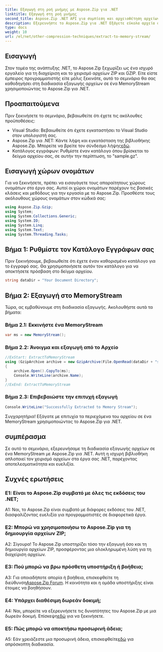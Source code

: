 ```yaml
---
title: Εξαγωγή στη ροή μνήμης με Aspose.Zip για .NET
linktitle: Εξαγωγή στη ροή μνήμης
second_title: Aspose.Zip .NET API για συμπίεση και αρχειοθέτηση αρχείων
description: Εξερευνήστε το Aspose.Zip για .NET Εξάγετε εύκολα αρχεία σε ένα MemoryStream σε αυτόν τον οδηγό βήμα προς βήμα. Αναβαθμίστε την ανάπτυξη .NET με ευκολία.
type: docs
weight: 10
url: /el/net/other-compression-techniques/extract-to-memory-stream/
---
```

## Εισαγωγή

Στον τομέα της ανάπτυξης .NET, το Aspose.Zip ξεχωρίζει ως ένα ισχυρό εργαλείο για τη διαχείριση και το χειρισμό αρχείων ZIP και GZIP. Είτε είστε έμπειρος προγραμματιστής είτε μόλις ξεκινάτε, αυτό το σεμινάριο θα σας καθοδηγήσει στη διαδικασία εξαγωγής αρχείων σε ένα MemoryStream χρησιμοποιώντας το Aspose.Zip για .NET.

## Προαπαιτούμενα

Πριν ξεκινήσετε το σεμινάριο, βεβαιωθείτε ότι έχετε τις ακόλουθες προϋποθέσεις:

- Visual Studio: Βεβαιωθείτε ότι έχετε εγκαταστήσει το Visual Studio στον υπολογιστή σας.
-  Aspose.Zip για .NET: Κάντε λήψη και εγκατάσταση της βιβλιοθήκης Aspose.Zip. Μπορείτε να βρείτε τον σύνδεσμο λήψης[εδώ](https://releases.aspose.com/zip/net/).
- Κατάλογος εγγράφων: Ρυθμίστε έναν κατάλογο όπου βρίσκεται το δείγμα αρχείου σας, σε αυτήν την περίπτωση, το "sample.gz".

## Εισαγωγή χώρων ονομάτων

Για να ξεκινήσετε, πρέπει να εισαγάγετε τους απαραίτητους χώρους ονομάτων στο έργο σας. Αυτοί οι χώροι ονομάτων παρέχουν τις βασικές κλάσεις και μεθόδους για την εργασία με το Aspose.Zip. Προσθέστε τους ακόλουθους χώρους ονομάτων στον κώδικά σας:

```csharp
using Aspose.Zip.Gzip;
using System;
using System.Collections.Generic;
using System.IO;
using System.Linq;
using System.Text;
using System.Threading.Tasks;
```

## Βήμα 1: Ρυθμίστε τον Κατάλογο Εγγράφων σας

Πριν ξεκινήσουμε, βεβαιωθείτε ότι έχετε έναν καθορισμένο κατάλογο για το έγγραφό σας. Θα χρησιμοποιήσετε αυτόν τον κατάλογο για να αποκτήσετε πρόσβαση στο δείγμα αρχείου.

```csharp
string dataDir = "Your Document Directory";
```

## Βήμα 2: Εξαγωγή στο MemoryStream

Τώρα, ας εμβαθύνουμε στη διαδικασία εξαγωγής. Ακολουθήστε αυτά τα βήματα:

### Βήμα 2.1: Εκκινήστε ένα MemoryStream

```csharp
var ms = new MemoryStream();
```

### Βήμα 2.2: Άνοιγμα και εξαγωγή από το Αρχείο

```csharp
//ExStart: ExtractToMemoryStream
using (GzipArchive archive = new GzipArchive(File.OpenRead(dataDir + "sample.gz")))
{
    archive.Open().CopyTo(ms);
    Console.WriteLine(archive.Name);
}
//ExEnd: ExtractToMemoryStream
```

### Βήμα 2.3: Επιβεβαιώστε την επιτυχή εξαγωγή

```csharp
Console.WriteLine("Successfully Extracted to Memory Stream");
```

Συγχαρητήρια! Εξάγατε με επιτυχία τα περιεχόμενα του αρχείου σε ένα MemoryStream χρησιμοποιώντας το Aspose.Zip για .NET.

## συμπέρασμα

Σε αυτό το σεμινάριο, εξερευνήσαμε τη διαδικασία εξαγωγής αρχείων σε ένα MemoryStream με Aspose.Zip για .NET. Αυτή η ισχυρή βιβλιοθήκη απλοποιεί τον χειρισμό αρχείων στα έργα σας .NET, παρέχοντας αποτελεσματικότητα και ευελιξία.

## Συχνές ερωτήσεις

### Ε1: Είναι το Aspose.Zip συμβατό με όλες τις εκδόσεις του .NET;

A1: Ναι, το Aspose.Zip είναι συμβατό με διάφορες εκδόσεις του .NET, διασφαλίζοντας ευελιξία για προγραμματιστές σε διαφορετικά έργα.

### Ε2: Μπορώ να χρησιμοποιήσω το Aspose.Zip για τη δημιουργία αρχείων ZIP;

Α2: Σίγουρα! Το Aspose.Zip υποστηρίζει τόσο την εξαγωγή όσο και τη δημιουργία αρχείων ZIP, προσφέροντας μια ολοκληρωμένη λύση για τη διαχείριση αρχείων.

### Ε3: Πού μπορώ να βρω πρόσθετη υποστήριξη ή βοήθεια;

 A3: Για οποιαδήποτε απορία ή βοήθεια, επισκεφθείτε τη διεύθυνση[Aspose.Zip Forum](https://forum.aspose.com/c/zip/37). Η κοινότητα και η ομάδα υποστήριξης είναι έτοιμες να βοηθήσουν.

### Ε4: Υπάρχει διαθέσιμη δωρεάν δοκιμή;

 A4: Ναι, μπορείτε να εξερευνήσετε τις δυνατότητες του Aspose.Zip με μια δωρεάν δοκιμή. Επίσκεψη[εδώ](https://releases.aspose.com/) για να ξεκινήσετε.

### Ε5: Πώς μπορώ να αποκτήσω προσωρινή άδεια;

 A5: Εάν χρειάζεστε μια προσωρινή άδεια, επισκεφθείτε[εδώ](https://purchase.aspose.com/temporary-license/) για απρόσκοπτη διαδικασία.